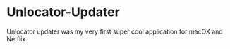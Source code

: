 # Unlocator-Updater
Unlocator updater was my very first super cool application for macOX and Netflix
